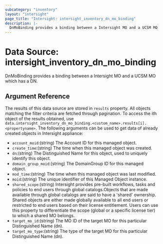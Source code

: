 ```yaml
---
subcategory: "inventory"
layout: "intersight"
page_title: "Intersight: intersight_inventory_dn_mo_binding"
description: |-
  DnMoBinding provides a binding between a Intersight MO and a UCSM MO which has a DN.
---
```


# Data Source: intersight_inventory_dn_mo_binding
DnMoBinding provides a binding between a Intersight MO and a UCSM MO which has a DN.
## Argument Reference
The results of this data source are stored in `results` property.
All objects matching the filter criteria are fetched through pagination.
To access the ith object of the results obtained, use `data.intersight_inventory_dn_mo_binding.<custom_name>.results[i].<propertyname>`.
The following arguments can be used to get data of already created objects in Intersight appliance:
* `account_moid`:(string) The Account ID for this managed object. 
* `create_time`:(string) The time when this managed object was created. 
* `dn`:(string) The Distinguished Name for this object, used to uniquely identify this object. 
* `domain_group_moid`:(string) The DomainGroup ID for this managed object. 
* `mod_time`:(string) The time when this managed object was last modified. 
* `moid`:(string) The unique identifier of this Managed Object instance. 
* `shared_scope`:(string) Intersight provides pre-built workflows, tasks and policies to end users through global catalogs.Objects that are made available through global catalogs are said to have a 'shared' ownership. Shared objects are either made globally available to all end users or restricted to end users based on their license entitlement. Users can use this property to differentiate the scope (global or a specific license tier) to which a shared MO belongs. 
* `target_mo_id`:(string) The MO ID of the target MO for this particular Distinguished Name (dn). 
* `target_mo_type`:(string) The type of the target MO for this particular Distinguished Name (dn). 
 